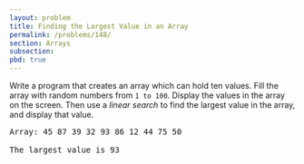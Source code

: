```yaml
---
layout: problem
title: Finding the Largest Value in an Array
permalink: /problems/148/
section: Arrays
subsection:
pbd: true
---
```

Write a program that creates an array which can hold ten values. 
Fill the array with random numbers from `1 to 100`. 
Display the values in the array on the screen. 
Then use a *linear search* to find the largest value in the array, and display that value.

<pre class="terminal">
Array: 45 87 39 32 93 86 12 44 75 50

The largest value is 93
</pre>